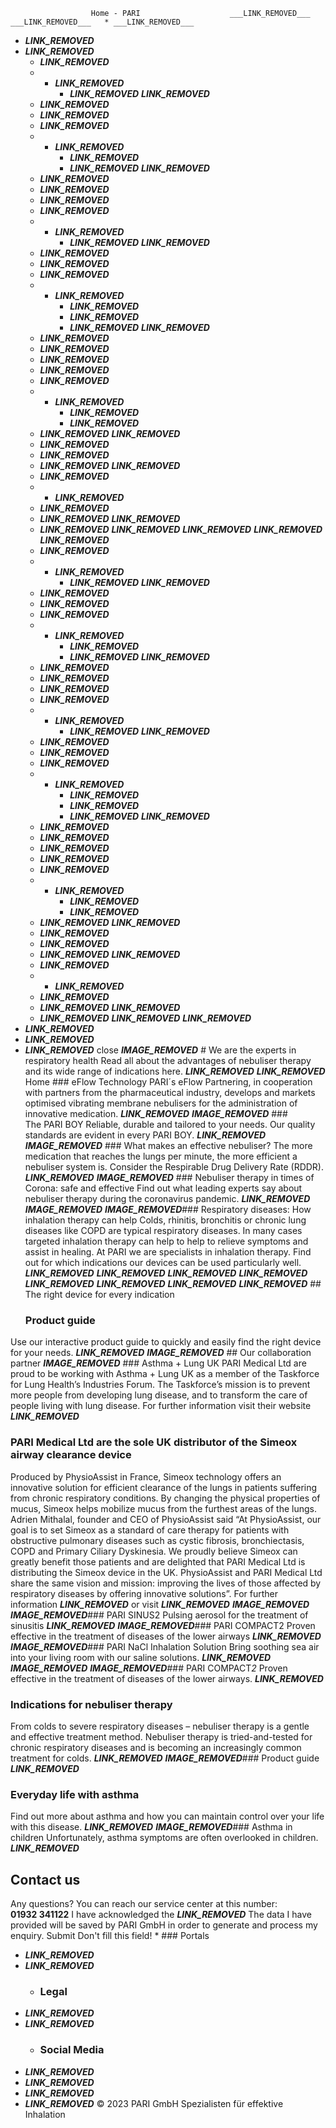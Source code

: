 
                      Home - PARI                    ___LINK_REMOVED___                         ___LINK_REMOVED___   * ___LINK_REMOVED___
* ___LINK_REMOVED___
* ___LINK_REMOVED___   
	+ ___LINK_REMOVED___
	+ - ___LINK_REMOVED___
		- ___LINK_REMOVED___ ___LINK_REMOVED___ 
	+ ___LINK_REMOVED___
	+ ___LINK_REMOVED___     
	+ ___LINK_REMOVED___
	+ - ___LINK_REMOVED___
		- ___LINK_REMOVED___
		- ___LINK_REMOVED___ ___LINK_REMOVED___ 
	+ ___LINK_REMOVED___
	+ ___LINK_REMOVED___
	+ ___LINK_REMOVED___     
	+ ___LINK_REMOVED___
	+ - ___LINK_REMOVED___
		- ___LINK_REMOVED___ ___LINK_REMOVED___ 
	+ ___LINK_REMOVED___
	+ ___LINK_REMOVED___     
	+ ___LINK_REMOVED___
	+ - ___LINK_REMOVED___
		- ___LINK_REMOVED___
		- ___LINK_REMOVED___
		- ___LINK_REMOVED___ ___LINK_REMOVED___ 
	+ ___LINK_REMOVED___
	+ ___LINK_REMOVED___
	+ ___LINK_REMOVED___
	+ ___LINK_REMOVED___   
	+ ___LINK_REMOVED___
	+ - ___LINK_REMOVED___
		- ___LINK_REMOVED___
		- ___LINK_REMOVED___
	+ ___LINK_REMOVED___ ___LINK_REMOVED___ 
	+ ___LINK_REMOVED___
	+ ___LINK_REMOVED___
	+ ___LINK_REMOVED___ ___LINK_REMOVED___    
	+ ___LINK_REMOVED___
	+ - ___LINK_REMOVED___
	+ ___LINK_REMOVED___
	+ ___LINK_REMOVED___ ___LINK_REMOVED___ 
	+ ___LINK_REMOVED___ ___LINK_REMOVED___  ___LINK_REMOVED___        ___LINK_REMOVED___   ___LINK_REMOVED___      
	+ ___LINK_REMOVED___
	+ - ___LINK_REMOVED___
		- ___LINK_REMOVED___ ___LINK_REMOVED___ 
	+ ___LINK_REMOVED___
	+ ___LINK_REMOVED___       
	+ ___LINK_REMOVED___
	+ - ___LINK_REMOVED___
		- ___LINK_REMOVED___
		- ___LINK_REMOVED___ ___LINK_REMOVED___ 
	+ ___LINK_REMOVED___
	+ ___LINK_REMOVED___
	+ ___LINK_REMOVED___       
	+ ___LINK_REMOVED___
	+ - ___LINK_REMOVED___
		- ___LINK_REMOVED___ ___LINK_REMOVED___ 
	+ ___LINK_REMOVED___
	+ ___LINK_REMOVED___         
	+ ___LINK_REMOVED___
	+ - ___LINK_REMOVED___
		- ___LINK_REMOVED___
		- ___LINK_REMOVED___
		- ___LINK_REMOVED___ ___LINK_REMOVED___ 
	+ ___LINK_REMOVED___
	+ ___LINK_REMOVED___
	+ ___LINK_REMOVED___
	+ ___LINK_REMOVED___     
	+ ___LINK_REMOVED___
	+ - ___LINK_REMOVED___
		- ___LINK_REMOVED___
		- ___LINK_REMOVED___
	+ ___LINK_REMOVED___ ___LINK_REMOVED___ 
	+ ___LINK_REMOVED___
	+ ___LINK_REMOVED___
	+ ___LINK_REMOVED___ ___LINK_REMOVED___      
	+ ___LINK_REMOVED___
	+ - ___LINK_REMOVED___
	+ ___LINK_REMOVED___
	+ ___LINK_REMOVED___ ___LINK_REMOVED___ 
	+ ___LINK_REMOVED___ ___LINK_REMOVED___  ___LINK_REMOVED___
* ___LINK_REMOVED___
* ___LINK_REMOVED___
* ___LINK_REMOVED___
           close              ___IMAGE_REMOVED___     # We are the experts in respiratory health
 Read all about the advantages of nebuliser therapy and its wide range of indications here.
 ___LINK_REMOVED___
         ___LINK_REMOVED___ Home       ### eFlow Technology
PARI´s eFlow Partnering, in cooperation with partners from the pharmaceutical industry, develops and markets optimised vibrating membrane nebulisers for the administration of innovative medication.
___LINK_REMOVED___
  ___IMAGE_REMOVED___  ### The PARI BOY
Reliable, durable and tailored to your needs. Our quality standards are evident in every PARI BOY.
___LINK_REMOVED___
  ___IMAGE_REMOVED___  ### What makes an effective nebuliser?
The more medication that reaches the lungs per minute, the more efficient a nebuliser system is. Consider the Respirable Drug Delivery Rate (RDDR).
___LINK_REMOVED___
  ___IMAGE_REMOVED___  ### Nebuliser therapy in times of Corona: safe and effective
Find out what leading experts say about nebuliser therapy during the coronavirus pandemic.
___LINK_REMOVED___
  ___IMAGE_REMOVED___ ___IMAGE_REMOVED___### Respiratory diseases: How inhalation therapy can help
 Colds, rhinitis, bronchitis or chronic lung diseases like COPD are typical respiratory diseases. In many cases targeted inhalation therapy can help to help to relieve symptoms and assist in healing. At PARI we are specialists in inhalation therapy. Find out for which indications our devices can be used particularly well.
 ___LINK_REMOVED___
   ___LINK_REMOVED___  ___LINK_REMOVED___  ___LINK_REMOVED___  ___LINK_REMOVED___  ___LINK_REMOVED___  ___LINK_REMOVED___  ___LINK_REMOVED___  ##  The right device for every indication
  ###  Product guide
Use our interactive product guide to quickly and easily find the right device for your needs.
___LINK_REMOVED___
  ___IMAGE_REMOVED___  ## Our collaboration partner
  ___IMAGE_REMOVED___  ### Asthma + Lung UK
PARI Medical Ltd are proud to be working with Asthma + Lung UK as a member of the Taskforce for Lung Health’s Industries Forum. The Taskforce’s mission is to prevent more people from developing lung disease, and to transform the care of people living with lung disease.
For further information visit their website  
___LINK_REMOVED___
  ###  PARI Medical Ltd are the sole UK distributor of the Simeox airway clearance device
Produced by PhysioAssist in France, Simeox technology offers an innovative solution for efficient clearance of the lungs in patients suffering from chronic respiratory conditions. By changing the physical properties of mucus, Simeox helps mobilize mucus from the furthest areas of the lungs. Adrien Mithalal, founder and CEO of PhysioAssist said “At PhysioAssist, our goal is to set Simeox as a standard of care therapy for patients with obstructive pulmonary diseases such as cystic fibrosis, bronchiectasis, COPD and Primary Ciliary Dyskinesia. We proudly believe Simeox can greatly benefit those patients and are delighted that PARI Medical Ltd is distributing the Simeox device in the UK. PhysioAssist and PARI Medical Ltd share the same vision and mission: improving the lives of those affected by respiratory diseases by offering innovative solutions”.
For further information ___LINK_REMOVED___ or visit ___LINK_REMOVED___
  ___IMAGE_REMOVED___ ___IMAGE_REMOVED___### PARI SINUS2
 Pulsing aerosol for the treatment of sinusitis
 ___LINK_REMOVED___
___IMAGE_REMOVED___### PARI COMPACT2
 Proven effective in the treatment of diseases of the lower airways
 ___LINK_REMOVED___
___IMAGE_REMOVED___### PARI NaCl Inhalation Solution
 Bring soothing sea air into your living room with our saline solutions.
 ___LINK_REMOVED___
 ___IMAGE_REMOVED___
  ___IMAGE_REMOVED___### PARI COMPACT*2*
Proven effective in the treatment of diseases of the lower airways.
___LINK_REMOVED___
  ### Indications for nebuliser therapy
From colds to severe respiratory diseases – nebuliser therapy is a gentle and effective treatment method. Nebuliser therapy is tried-and-tested for chronic respiratory diseases and is becoming an increasingly common treatment for colds.
___LINK_REMOVED___
  ___IMAGE_REMOVED___### Product guide
___LINK_REMOVED___
  ### Everyday life with asthma
Find out more about asthma and how you can maintain control over your life with this disease.
___LINK_REMOVED___
  ___IMAGE_REMOVED___### Asthma in children
Unfortunately, asthma symptoms are often overlooked in children.
___LINK_REMOVED___
  ## Contact us
Any questions? You can reach our service center at this number:   
**01932 341122**
                              I have acknowledged the ___LINK_REMOVED___ The data I have provided will be saved by PARI GmbH in order to generate and process my enquiry.     Submit      Don't fill this field!          * ###  Portals
* ___LINK_REMOVED___
* ___LINK_REMOVED___
  * ###  Legal
* ___LINK_REMOVED___
* ___LINK_REMOVED___
  * ###  Social Media
* ___LINK_REMOVED___
* ___LINK_REMOVED___
* ___LINK_REMOVED___
* ___LINK_REMOVED___
       © 2023 PARI GmbH Spezialisten für effektive Inhalation
      
